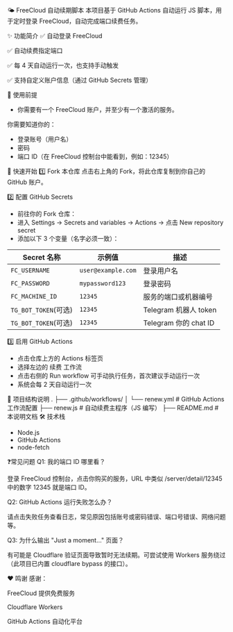 🌤 FreeCloud 自动续期脚本
本项目基于 GitHub Actions 自动运行 JS 脚本，用于定时登录 FreeCloud，自动完成端口续费任务。

✨ 功能简介
✅ 自动登录 FreeCloud

✅ 自动续费指定端口

✅ 每 4 天自动运行一次，也支持手动触发

✅ 支持自定义账户信息（通过 GitHub Secrets 管理）

🧰 使用前提
- 你需要有一个 FreeCloud 账户，并至少有一个激活的服务。

你需要知道你的：
- 登录账号（用户名）
- 密码
- 端口 ID（在 FreeCloud 控制台中能看到，例如：12345）

🚀 快速开始
1️⃣ Fork 本仓库
点击右上角的 Fork，将此仓库复制到你自己的 GitHub 账户。

2️⃣ 配置 GitHub Secrets<br>
- 前往你的 Fork 仓库：
- 进入 Settings → Secrets and variables → Actions → 点击 New repository secret
- 添加以下 3 个变量（名字必须一致）：

| Secret 名称       | 示例值                | 描述         |
| --------------- | ------------------ | ---------- |
| `FC_USERNAME`   | `user@example.com` | 登录用户名      |
| `FC_PASSWORD`   | `mypassword123`    | 登录密码       |
| `FC_MACHINE_ID` | `12345`            | 服务的端口或机器编号 |
| `TG_BOT_TOKEN`(可选) | `12345`            | Telegram 机器人 token |
| `TG_BOT_TOKEN`(可选) | `12345`            | Telegram 你的 chat ID |


3️⃣ 启用 GitHub Actions
- 点击仓库上方的 Actions 标签页
- 选择左边的 续费 工作流
- 点击右侧的 Run workflow 可手动执行任务，首次建议手动运行一次
- 系统会每 2 天自动运行一次

📂 项目结构说明
.
├── .github/workflows/
│   └── renew.yml         # GitHub Actions 工作流配置
├── renew.js              # 自动续费主程序（JS 编写）
├── README.md             # 本说明文档
🛠 技术栈
- Node.js
- GitHub Actions
- node-fetch

❓常见问题
Q1: 我的端口 ID 哪里看？

登录 FreeCloud 控制台，点击你购买的服务，URL 中类似 /server/detail/12345 中的数字 12345 就是端口 ID。

Q2: GitHub Actions 运行失败怎么办？

请点击失败任务查看日志，常见原因包括账号或密码错误、端口号错误、网络问题等。

Q3: 为什么输出 "Just a moment..." 页面？

有可能是 Cloudflare 验证页面导致暂时无法续期。可尝试使用 Workers 服务绕过（此项目已内置 cloudflare bypass 的接口）。

❤️ 鸣谢
感谢：

FreeCloud 提供免费服务

Cloudflare Workers

GitHub Actions 自动化平台

